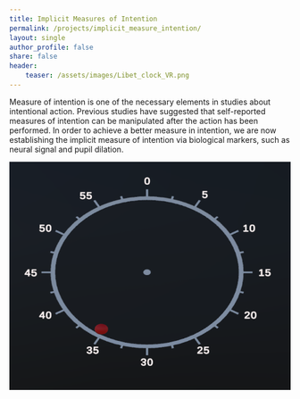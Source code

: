 ```yaml
---
title: Implicit Measures of Intention
permalink: /projects/implicit_measure_intention/
layout: single
author_profile: false
share: false
header:
    teaser: /assets/images/Libet_clock_VR.png
---
```


Measure of intention is one of the necessary elements in studies about intentional action. Previous studies have suggested that self-reported measures of intention can be manipulated after the action has been performed. In order to achieve a better measure in intention, we are now establishing the implicit measure of intention via biological markers, such as neural signal and pupil dilation. 


<img src="../../assets/images/projects/Libet_clock_VR.png" alt="some text">
